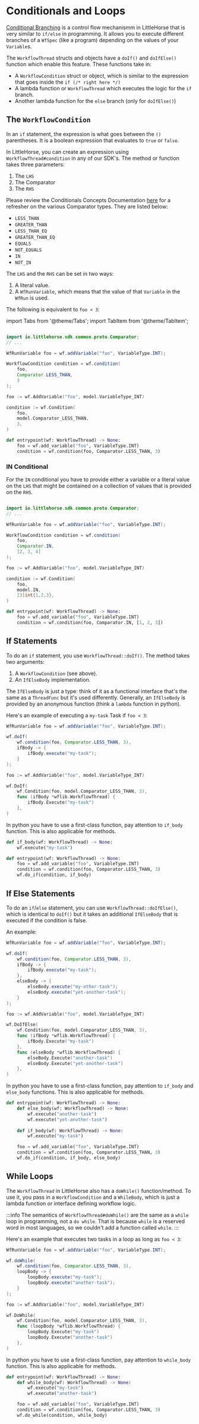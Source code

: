 # Conditionals and Loops

[Conditional Branching](../../04-concepts/09-conditionals.md) is a control flow mechanismm in LittleHorse that is very similar to `if/else` in programming. It allows you to execute different branches of a `WfSpec` (like a program) depending on the values of your `Variable`s.

The `WorkflowThread` structs and objects have a `doIf()` and `doIfElse()` function which enable this feature. These functions take in:

* A `WorkflowCondition` struct or object, which is similar to the expression that goes inside the `if (/* right here */)`
* A lambda function or `WorkflowThread` which executes the logic for the `if` branch.
* Another lambda function for the `else` branch (only for `doIfElse()`)

## The `WorkflowCondition`

In an `if` statement, the expression is what goes between the `()` parentheses. It is a boolean expression that evaluates to `true` or `false`.

In LittleHorse, you can create an expression using `WorkflowThread#condition` in any of our SDK's. The method or function takes three parameters:

1. The `LHS`
2. The Comparator
3. The `RHS`

Please review the Conditionals Concepts Documentation [here](/docs/concepts/conditionals) for a refresher on the various Comparator types. They are listed below:

- `LESS_THAN`
- `GREATER_THAN`
- `LESS_THAN_EQ`
- `GREATER_THAN_EQ`
- `EQUALS`
- `NOT_EQUALS`
- `IN`
- `NOT_IN`

The `LHS` and the `RHS` can be set in two ways:

1. A literal value.
2. A `WfRunVariable`, which means that the value of that `Variable` in the `WfRun` is used.

The following is equivalent to `foo < 3`:

import Tabs from '@theme/Tabs';
import TabItem from '@theme/TabItem';

<Tabs>
  <TabItem value="java" label="Java" default>

```java

import io.littlehorse.sdk.common.proto.Comparator;
// ...

WfRunVariable foo = wf.addVariable("foo", VariableType.INT);

WorkflowCondition condition = wf.condition(
    foo,
    Comparator.LESS_THAN,
    3
);
```

  </TabItem>
  <TabItem value="go" label="Go">

```go
foo := wf.AddVariable("foo", model.VariableType_INT)

condition := wf.Condition(
    foo,
    model.Comparator_LESS_THAN,
    3,
)
```

  </TabItem>
    <TabItem value="python" label="Python">

```python
def entrypoint(wf: WorkflowThread) -> None:
    foo = wf.add_variable("foo", VariableType.INT)
    condition = wf.condition(foo, Comparator.LESS_THAN, 3)
```

  </TabItem>
</Tabs>

### IN Conditional
For the `IN` conditional you have to provide either a variable or a literal value on the `LHS` that might be contained on a collection of values that is provided on the `RHS`.

<Tabs>
  <TabItem value="java" label="Java" default>

```java

import io.littlehorse.sdk.common.proto.Comparator;
// ...

WfRunVariable foo = wf.addVariable("foo", VariableType.INT);

WorkflowCondition condition = wf.condition(
    foo,
    Comparator.IN,
    [2, 3, 4]
);
```

  </TabItem>
  <TabItem value="go" label="Go">

```go
foo := wf.AddVariable("foo", model.VariableType_INT)

condition := wf.Condition(
    foo,
    model.IN,
    [3]int{1,2,3},
)
```

  </TabItem>
    <TabItem value="python" label="Python">

```python
def entrypoint(wf: WorkflowThread) -> None:
    foo = wf.add_variable("foo", VariableType.INT)
    condition = wf.condition(foo, Comparator.IN, [1, 2, 3])
```

  </TabItem>
</Tabs>


## If Statements

To do an `if` statement, you use `WorkflowThread::doIf()`. The method takes two arguments:

1. A `WorkflowCondition` (see above).
2. An `IfElseBody` implementation.

The `IfElseBody` is just a type: think of it as a functional interface that's the same as a `ThreadFunc` but it's used differently. Generally, an `IfElseBody` is provided by an anonymous function (think a `lambda` function in python).

Here's an example of executing a `my-task` Task if `foo < 3`:

<Tabs>
  <TabItem value="java" label="Java" default>

```java
WfRunVariable foo = wf.addVariable("foo", VariableType.INT);

wf.doIf(
    wf.condition(foo, Comparator.LESS_THAN, 3),
    ifBody -> {
        ifBody.execute("my-task");
    }
);
```

  </TabItem>
  <TabItem value="go" label="Go">

```go
foo := wf.AddVariable("foo", model.VariableType_INT)

wf.DoIf(
    wf.Condition(foo, model.Comparator_LESS_THAN, 3),
    func (ifBody *wflib.WorkflowThread) {
        ifBody.Execute("my-task")
    },
)
```

  </TabItem>
  <TabItem value="python" label="Python">

In python you have to use a first-class function, pay attention to `if_body` function.
This is also applicable for methods.

```python
def if_body(wf: WorkflowThread) -> None:
    wf.execute("my-task")

def entrypoint(wf: WorkflowThread) -> None:
    foo = wf.add_variable("foo", VariableType.INT)
    condition = wf.condition(foo, Comparator.LESS_THAN, 3)
    wf.do_if(condition, if_body)
```

  </TabItem>
</Tabs>

## If Else Statements

To do an `if`/`else` statement, you can use `WorkflowThread::doIfElse()`, which is identical to `doIf()` but it takes an additional `IfElseBody` that is executed if the condition is false.

An example:

<Tabs>
  <TabItem value="java" label="Java" default>

```java
WfRunVariable foo = wf.addVariable("foo", VariableType.INT);

wf.doIf(
    wf.condition(foo, Comparator.LESS_THAN, 3),
    ifBody -> {
        ifBody.execute("my-task");
    },
    elseBody -> {
        elseBody.execute("my-other-task");
        elseBody.execute("yet-another-task");
    }
);
```

  </TabItem>
  <TabItem value="go" label="Go">

```go
foo := wf.AddVariable("foo", model.VariableType_INT)

wf.DoIfElse(
    wf.Condition(foo, model.Comparator_LESS_THAN, 3),
    func (ifBody *wflib.WorkflowThread) {
        ifBody.Execute("my-task")
    },
    func (elseBody *wflib.WorkflowThread) {
        elseBody.Execute("another-task")
        elseBody.Execute("yet-another-task")
    },
)
```

  </TabItem>
    <TabItem value="python" label="Python">

In python you have to use a first-class function, pay attention to `if_body` and `else_body` functions.
This is also applicable for methods.

```python
def entrypoint(wf: WorkflowThread) -> None:
    def else_body(wf: WorkflowThread) -> None:
        wf.execute("another-task")
        wf.execute("yet-another-task")
      
    def if_body(wf: WorkflowThread) -> None:
        wf.execute("my-task")

    foo = wf.add_variable("foo", VariableType.INT)
    condition = wf.condition(foo, Comparator.LESS_THAN, 3)
    wf.do_if(condition, if_body, else_body)
```

  </TabItem>
</Tabs>

## While Loops

The `WorkflowThread` in LittleHorse also has a `doWhile()` function/method. To use it, you pass in a `WorkflowCondition` and a `WhileBody`, which is just a lambda function or interface defining workflow logic.

:::info
The semantics of `WorkflowThread#doWhile()` are the same as a `while` loop in programming, not a `do while`. That is because `while` is a reserved word in most languages, so we couldn't add a function called `while`.
:::

Here's an example that executes two tasks in a loop as long as `foo < 3`:

<Tabs>
  <TabItem value="java" label="Java" default>

```java
WfRunVariable foo = wf.addVariable("foo", VariableType.INT);

wf.doWhile(
    wf.condition(foo, Comparator.LESS_THAN, 3),
    loopBody -> {
        loopBody.execute("my-task");
        loopBody.execute("another-task");
    }
);
```

  </TabItem>
  <TabItem value="go" label="Go">

```go
foo := wf.AddVariable("foo", model.VariableType_INT)

wf.DoWhile(
    wf.Condition(foo, model.Comparator_LESS_THAN, 3),
    func (loopBody *wflib.WorkflowThread) {
        loopBody.Execute("my-task")
        loopBody.Execute("another-task")
    },
)
```

  </TabItem>
    <TabItem value="python" label="Python">

In python you have to use a first-class function, pay attention to `while_body` function.
This is also applicable for methods.

```python
def entrypoint(wf: WorkflowThread) -> None:
    def while_body(wf: WorkflowThread) -> None:
        wf.execute("my-task")
        wf.execute("another-task")

    foo = wf.add_variable("foo", VariableType.INT)
    condition = wf.condition(foo, Comparator.LESS_THAN, 3)
    wf.do_while(condition, while_body)
```

  </TabItem>
</Tabs>
